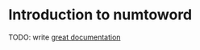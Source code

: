 # Introduction to numtoword

TODO: write [great documentation](http://jacobian.org/writing/what-to-write/)
